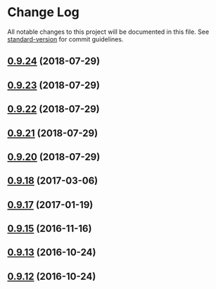 # Change Log

All notable changes to this project will be documented in this file. See [standard-version](https://github.com/conventional-changelog/standard-version) for commit guidelines.

<a name="0.9.24"></a>
## [0.9.24](https://github.com/lexich/redux-api/compare/v0.9.23...v0.9.24) (2018-07-29)



<a name="0.9.23"></a>
## [0.9.23](https://github.com/lexich/redux-api/compare/v0.9.22...v0.9.23) (2018-07-29)



<a name="0.9.22"></a>
## [0.9.22](https://github.com/lexich/redux-api/compare/v0.9.21...v0.9.22) (2018-07-29)



<a name="0.9.21"></a>
## [0.9.21](https://github.com/lexich/redux-api/compare/v0.9.20...v0.9.21) (2018-07-29)



<a name="0.9.20"></a>
## [0.9.20](https://github.com/lexich/redux-api/compare/v0.9.18...v0.9.20) (2018-07-29)



<a name="0.9.18"></a>
## [0.9.18](https://github.com/lexich/redux-api/compare/v0.9.17...v0.9.18) (2017-03-06)



<a name="0.9.17"></a>
## [0.9.17](https://github.com/lexich/redux-api/compare/0.9.16...v0.9.17) (2017-01-19)



<a name="0.9.15"></a>
## [0.9.15](https://github.com/lexich/redux-api/compare/v0.9.13...v0.9.15) (2016-11-16)



<a name="0.9.13"></a>
## [0.9.13](https://github.com/lexich/redux-api/compare/v0.9.12...v0.9.13) (2016-10-24)



<a name="0.9.12"></a>
## [0.9.12](https://github.com/lexich/redux-api/compare/0.9.11...v0.9.12) (2016-10-24)
